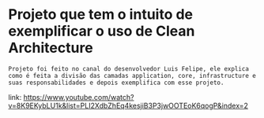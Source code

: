 # Projeto que tem o intuito de exemplificar o uso de Clean Architecture



`Projeto foi feito no canal do desenvolvedor Luis Felipe, ele explica como é feita a divisão das camadas application, core, infrastructure e suas responsabilidades e depois exemplifica com esse projeto.`

link: https://www.youtube.com/watch?v=8K9EKybLU1k&list=PLI2XdbZhEq4kesjiB3P3jwOOTEoK6qogP&index=2